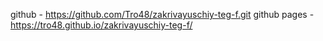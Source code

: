 github - https://github.com/Tro48/zakrivayuschiy-teg-f.git
github pages - https://tro48.github.io/zakrivayuschiy-teg-f/